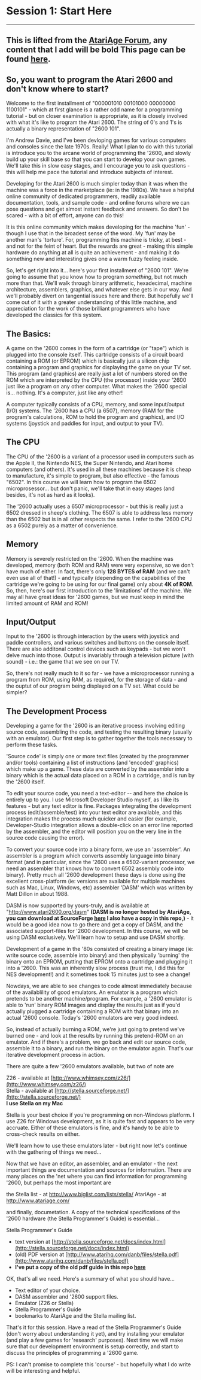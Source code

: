 # Session 1: Start Here
---
**This is lifted from the [AtariAge Forum](http://atariage.com/forums/topic/33233-sorted-table-of-contents/),
any content that I add will be bold**
**This page can be found [here](http://atariage.com/forums/topic/27186-session-1-start-here).**
---

## So, you want to program the Atari 2600 and don't know where to start?

Welcome to the first installment of "000001010 00101000 00000000 1100101" - which at first glance
is a rather odd name for a programming tutorial - but on closer examination is appropriate, as it is
closely involved with what it's like to program the Atari 2600. The string of 0's and 1's is actually
a binary representation of "2600 101".

I'm Andrew Davie, and I've been devloping games for various computers and consoles since the late 1970s.
Really! What I plan to do with this tutorial is introduce you to the arcane world of programming the '2600,
and slowly build up your skill base so that you can start to develop your own games. We'll take this in
slow easy stages, and I encourage you to ask questions - this will help me pace the tutorial and introduce
subjects of interest.

Developing for the Atari 2600 is much simpler today than it was when the machine was a force in the
marketplace (ie: in the 1980s). We have a helpful online community of dedicated programmers, readily
available documentation, tools, and sample code - and online forums where we can pose questions and get
almost instant feedback and answers. So don't be scared - with a bit of effort, anyone can do this!

It is this online community which makes developing for the machine 'fun' - though I use that in the
broadest sense of the word. My 'fun' may be another man's 'torture'. For, programming this machine is
tricky, at best - and not for the feint of heart. But the rewards are great - making this simple hardware
do anything at all is quite an achievement - and making it do something new and interesting gives one a
warm fuzzy feeling inside.

So, let's get right into it... here's your first installment of "2600 101". We're going to assume that
you know how to program *something*, but not much more than that. We'll walk through binary arithmetic,
hexadecimal, machine architecture, assemblers, graphics, and whatever else gets in our way. And we'll
probably divert on tangential issues here and there. But hopefully we'll come out of it with a greater
understanding of this little machine, and appreciation for the work of those brilliant programmers who
have developed the classics for this system.

## The Basics:

A game on the '2600 comes in the form of a cartridge (or "tape") which is plugged into the console itself.
This cartridge consists of a circuit board containing a ROM (or EPROM) which is basically just a silicon
chip containing a program and graphics for displaying the game on your TV set. This program (and graphics)
are really just a lot of numbers stored on the ROM which are interpreted by the CPU (the processor) inside
your '2600 just like a program on any other computer. What makes the '2600 special is... nothing. It's a
computer, just like any other!

A computer typically consists of a CPU, memory, and some input/output (I/O) systems. The '2600 has a CPU
(a 6507), memory (RAM for the program's calculations, ROM to hold the program and graphics), and I/O systems
(joystick and paddles for input, and output to your TV).

## The CPU

The CPU of the '2600 is a variant of a processor used in computers such as the Apple II, the Nintendo NES,
the Super Nintendo, and Atari home computers (and others). It's used in all these machines because it is
cheap to manufacture, it's simple to program, but also effective - the famous "6502". In this course we will
learn how to program the 6502 microprosessor... but don't panic, we'll take that in easy stages (and besides,
it's not as hard as it looks).

The '2600 actually uses a 6507 microprocessor - but this is really just a 6502 dressed in sheep's clothing.
The 6507 is able to address less memory than the 6502 but is in all other respects the same. I refer to the
'2600 CPU as a 6502 purely as a matter of convenience.


## Memory

Memory is severely restricted on the '2600. When the machine was developed, memory (both ROM and RAM) were
very expensive, so we don't have much of either. In fact, there's only **128 BYTES of RAM**
(and we can't even use all of that!) - and typically (depending on the capabilities of the cartridge
we're going to be using for our final game) only about **4K of ROM**. So, then, here's our first
introduction to the 'limitations' of the machine. We may all have great ideas for '2600 games, but we
must keep in mind the limited amount of RAM and ROM!

## Input/Output

Input to the '2600 is through interaction by the users with joystick and paddle controllers, and various
switches and buttons on the console itself. There are also additonal control devices such as keypads -
but we won't delve much into those. Output is invariably through a television picture (with sound) -
i.e.: the game that we see on our TV.


So, there's not really much to it so far - we have a microprocessor running a program from ROM, using RAM,
as required, for the storage of data - and the ouptut of our program being displayed on a TV set. What
could be simpler?


## The Development Process

Developing a game for the '2600 is an iterative process involving editing source code, assembling the code,
and testing the resulting binary (usually with an emulator). Our first step is to gather together the
tools necessary to perform these tasks.

'Source code' is simply one or more text files (created by the programmer and/or tools) containing a list
of instructions (and 'encoded' graphics) which make up a game. These data are converted by the assembler
into a binary which is the actual data placed on a ROM in a cartridge, and is run by the '2600 itself.

To edit your source code, you need a text-editor -- and here the choice is entirely up to you. I use
Microsoft Developer Studio myself, as I like its features - but any text editor is fine. Packages
integrating the development process (edit/assemble/test) into your text editor are available, and this
integration makes the process much quicker and easier (for example, Developer-Studio integration allows
a double-click on an error line reported by the assembler, and the editor will position you on the very
line in the source code causing the error).

To convert your source code into a binary form, we use an 'assembler'. An assembler is a program which
converts assembly language into binary format (and in particular, since the '2600 uses a 6502-variant
processor, we need an assembler that knows how to convert 6502 assembly code into binary). Pretty much
all '2600 development these days is done using the excellent cross-platform (ie: versions are available
for multiple machines such as Mac, Linux, Windows, etc) assembler 'DASM' which was written by Matt Dillon
in about 1988.

DASM is now supported by yours-truly, and is available at "http://www.atari2600.org/dasm" **(DASM is
no longer hosted by AtariAge, you can download at SourceForge
[here](http://sourceforge.net/projects/dasm-dillon/) I also have a copy in this repo,)** - it would
be a good idea now to go there and get a copy of DASM, and the associated support-files for
'2600 development. In this course, we will be using DASM exclusively. We'll learn how to setup and
use DASM shortly.

Development of a game in the '80s consisted of creating a binary image (ie: write source code,
assemble into binary) and then physically 'burning' the binary onto an EPROM, putting that EPROM
onto a cartridge and plugging it into a '2600. This was an inherently slow process (trust me, I
did this for NES development!) and it sometimes took 15 minutes just to see a change!

Nowdays, we are able to see changes to code almost immediately because of the availablility of good
emulators. An emulator is a program which pretends to be another machine/program. For example, a
'2600 emulator is able to 'run' binary ROM images and display the results just as if you'd actually
plugged a cartridge containing a ROM with that binary into an actual '2600 console. Today's '2600
emulators are very good indeed.

So, instead of actually burning a ROM, we're just going to pretend we've burned one - and look at
the results by running this pretend-ROM on an emulator. And if there's a problem, we go back and
edit our source code, assemble it to a binary, and run the binary on the emulator again. That's our
iterative development process in action.

There are quite a few '2600 emulators available, but two of note are

Z26 - available at [http://www.whimsey.com/z26/](http://www.whimsey.com/z26/)  
Stella - available at [http://stella.sourceforge.net/](http://stella.sourceforge.net/)  
**I use Stella on my Mac**

Stella is your best choice if you're programming on non-Windows platform. I use Z26 for Windows
development, as it is quite fast and appears to be very accruate. Either of these emulators is fine,
and it's handy to be able to cross-check results on either.

We'll learn how to use these emulators later - but right now let's continue with the gathering of
things we need...

Now that we have an editor, an assembler, and an emulator - the next important things are documentation
and sources for information. There are many places on the 'net where you can find information for
programming '2600, but perhaps the most important are

the Stella list - at http://www.biglist.com/lists/stella/
AtariAge - at http://www.atariage.com/

and finally, documetation. A copy of the technical specifications of the '2600 hardware (the Stella Programmer's Guide) is essential...

Stella Programmer's Guide
- text version at [http://stella.sourceforge.net/docs/index.html](http://stella.sourceforge.net/docs/index.html)
- (old) PDF version at [http://www.atarihq.com/danb/files/stella.pdf](http://www.atarihq.com/danb/files/stella.pdf)
- **I've put a copy of the old pdf guide in this repo [here](/docs/stella_guide.pdf)**


OK, that's all we need. Here's a summary of what you should have...

- Text editor of your choice.
- DASM assembler and '2600 support files.
- Emulator (Z26 or Stella)
- Stella Programmer's Guide
- bookmarks to AtariAge and the Stella mailing list.


That's it for this session. Have a read of the Stella Programmer's Guide (don't worry about
understanding it yet), and try installing your emulator (and play a few games for 'research' purposes).
Next time we will make sure that our development environment is setup correctly, and start to discuss
the principles of programming a '2600 game.

PS: I can't promise to complete this 'course' - but hopefully what I do write will be interesting and helpful. 

